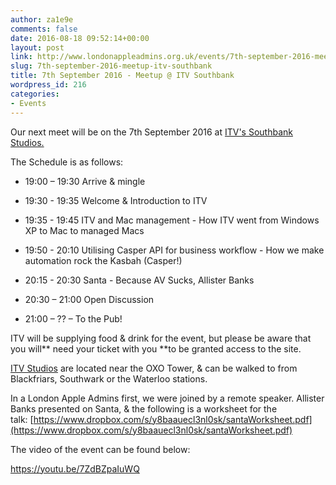 ```yaml
---
author: za1e9e
comments: false
date: 2016-08-18 09:52:14+00:00
layout: post
link: http://www.londonappleadmins.org.uk/events/7th-september-2016-meetup-itv-southbank/
slug: 7th-september-2016-meetup-itv-southbank
title: 7th September 2016 - Meetup @ ITV Southbank
wordpress_id: 216
categories:
- Events
---
```


Our next meet will be on the 7th September 2016 at [ITV's Southbank Studios.](https://www.google.co.uk/maps/place/Upper+Ground,+Lambeth,+London+SE1+9LT/@51.5074535,-0.1141518,16z/data=!4m5!3m4!1s0x487604b11e7f1ffb:0x917373d9ec2aa170!8m2!3d51.5074502!4d-0.1097691?hl=en)

The Schedule is as follows:



	
  * 19:00 – 19:30 Arrive & mingle

	
  * 19:30 - 19:35 Welcome & Introduction to ITV

	
  * 19:35 - 19:45 ITV and Mac management - How ITV went from Windows XP to Mac to managed Macs

	
  * 19:50 - 20:10 Utilising Casper API for business workflow - How we make automation rock the Kasbah (Casper!)

	
  * 20:15 - 20:30 Santa - Because AV Sucks, Allister Banks

	
  * 20:30 – 21:00 Open Discussion

	
  * 21:00 – ?? – To the Pub!


ITV will be supplying food & drink for the event, but please be aware that you will** need your ticket with you **to be granted access to the site.

[ITV Studios](https://www.google.co.uk/maps/place/Upper+Ground,+Lambeth,+London+SE1+9LT/@51.5074535,-0.1141518,16z/data=!4m5!3m4!1s0x487604b11e7f1ffb:0x917373d9ec2aa170!8m2!3d51.5074502!4d-0.1097691?hl=en) are located near the OXO Tower, & can be walked to from Blackfriars, Southwark or the Waterloo stations.

In a London Apple Admins first, we were joined by a remote speaker. Allister Banks presented on Santa, & the following is a worksheet for the talk: [https://www.dropbox.com/s/y8baauecl3nl0sk/santaWorksheet.pdf](https://www.dropbox.com/s/y8baauecl3nl0sk/santaWorksheet.pdf)

The video of the event can be found below:

https://youtu.be/7ZdBZpaIuWQ
